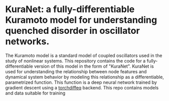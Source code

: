 # KuraNet: a fully-differentiable Kuramoto model for understanding quenched disorder in oscillator networks. 

The Kuramoto model is a standard model of coupled oscillators used in the study of nonlinear systems. This repository contains the code for a fully-differentiable version of this model in the form of "KuraNet". KuraNet is used for understanding the relationship between node features and dynamical system behavior by modeling this relationship as a differentiable, parametrized function. This function is a deep neural network trained by gradient descent using a [torchdiffeq](https://www.github.com/rtqichen/torchdiffeq "torchdiffeq") backend. This repo contains models and data suitable for training 
